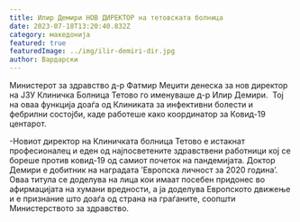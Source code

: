 ```yaml
---
title: Илир Демири НОВ ДИРЕКТОР на тетовската болница
date: 2023-07-18T13:20:40.832Z
category: македонија
featured: true
featuredImage: ../img/ilir-demiri-dir.jpg
author: Вардарски
---
```

<!--StartFragment-->

Министерот за здравство д-р Фатмир Меџити денеска за нов директор на ЈЗУ Клиничка Болница Тетово го именуваше д-р Илир Демири.  Toj на оваа функција доаѓа од Клиниката за инфективни болести и фебрилни состојби, каде работеше како координатор за Ковид-19 центарот.

\-Новиот директор на Клиничката болница Тетово е истакнат професионалец и еден од најпосветените здравствени работници кој се бореше против ковид-19 од самиот почеток на пандемијата. Доктор Демири е добитник на наградата ’Европска личност за 2020 година’. Оваа титула се доделува на лица кои имаат посебен придонес во афирмацијата на хумани вредности, а ја доделува Европското движење и е признание што доаѓа од страна на граѓаните, соопшти Министерството за здравство.

<!--EndFragment-->
